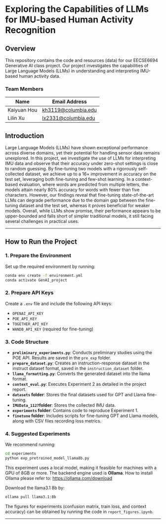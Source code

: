 # Exploring the Capabilities of LLMs for IMU-based Human Activity Recognition

## Overview
This repository contains the code and resources (data) for our EECSE6694 Generative AI class project. Our project investigates the capabilities of Large Language Models (LLMs) in understanding and interpreting IMU-based human activity data.

### Team Members
| Name           | Email Address          |
|----------------|----------------|
| Kaiyuan Hou  | kh3119@columbia.edu  | 
| Lilin Xu  | lx2331@columbia.edu  | 

## Introduction
Large Language Models (LLMs) have shown exceptional performance across diverse domains, yet their potential for handling sensor data remains unexplored. In this project, we investigate the use of LLMs for interpreting IMU data and observe that their accuracy under zero-shot settings is close to random guessing. By fine-tuning two models with a rigorously self-collected dataset, we achieve up to a $16\times$ improvement in accuracy on the test set, leveraging both fine-tuning and few-shot learning. In a context-based evaluation, where words are predicted from multiple letters, the models attain nearly 80\% accuracy for words with fewer than five characters. However, our findings reveal that fine-tuning state-of-the-art LLMs can degrade performance due to the domain gap between the fine-tuning dataset and the test set, whereas it proves beneficial for weaker models. Overall, while LLMs show promise, their performance appears to be upper-bounded and falls short of simpler traditional models, it still facing several challenges in practical uses.


---

## How to Run the Project

### 1. Prepare the Environment
Set up the required environment by running:
```bash
conda env create -f environment.yml
conda activate GenAI_project
```

### 2. Prepare API Keys
Create a `.env` file and include the following API keys:
- `OPENAI_API_KEY`
- `POE_API_KEY`
- `TOGETHER_API_KEY`
- `WANDB_API_KEY` (required for fine-tuning)

### 3. Code Structure
- **`preliminary_experiments.py`**: Conducts preliminary studies using the POE API. Results are saved in the `pre_exp` folder.
- **`prepare_dataset.py`**: Creates an instruction-response dataset in the instruct dataset format, saved in the `instruction_dataset` folder.
- **`llama_formatting.py`**: Converts the generated dataset into the llama format.
- **`context_eval.py`**: Executes Experiment 2 as detailed in the project report.
- **`datasets` folder**: Stores the final datasets used for GPT and Llama fine-tuning.
- **`IMUData_1127`folder**: Stores the collected IMU data.
- **`experiments` folder**: Contains code to reproduce Experiment 1.
- **`finetune` folder**: Includes scripts for fine-tuning GPT and Llama models, along with CSV files recording loss metrics.

### 4. Suggested Experiments
We recommend running:
```bash
cd experiments
python exp_pretrained_model_llama8b.py
```
This experiment uses a local model, making it feasible for machines with a GPU of 8GB or more. The backend engine used is **Ollama**. 
How to install Ollama please refer to: https://ollama.com/download

Download the llama3.1 8b by:
```bash
ollama pull llama3.1:8b
```


The figures for experiments (confusion matrix, train loss, and context accuracy) can be obtained by running the code in `report_figures.ipynb`.

---

